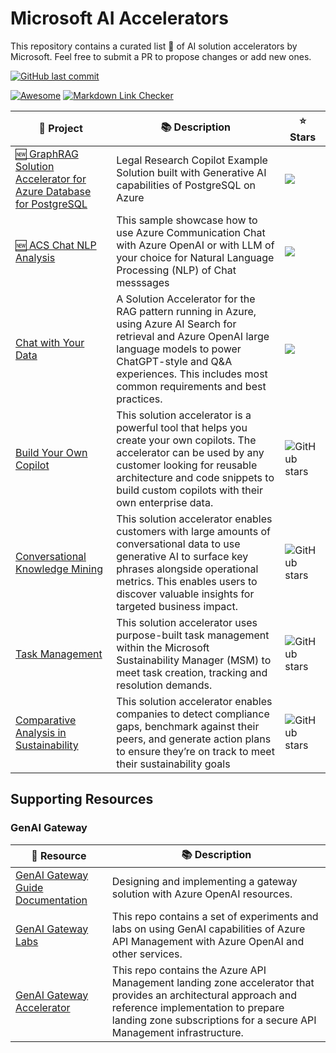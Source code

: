 # Microsoft AI Accelerators
This repository contains a curated list 📃 of AI solution accelerators by Microsoft. Feel free to submit a PR to propose changes or add new ones. 

[![GitHub last commit](https://img.shields.io/github/last-commit/google/skia.svg?style=flat)]()

[![Awesome](https://cdn.rawgit.com/sindresorhus/awesome/d7305f38d29fed78fa85652e3a63e154dd8e8829/media/badge.svg)](https://github.com/sindresorhus/awesome)
[![Markdown Link Checker](https://github.com/oliverlabs/azure-networking/actions/workflows/markdown-link-checker.yml/badge.svg)](https://github.com/oliverlabs/azure-networking/actions/workflows/markdown-link-checker.yml)

🎁 Project | 📚 Description | ⭐ Stars | 
----------- | --------- | --------- 
[:new: GraphRAG Solution Accelerator for Azure Database for PostgreSQL](https://github.com/Azure-Samples/graphrag-legalcases-postgres) | Legal Research Copilot Example Solution built with Generative AI capabilities of PostgreSQL on Azure | ![](https://img.shields.io/github/stars/Azure-Samples/graphrag-legalcases-postgres?style=flat-square&labelColor=343b41)
[:new: ACS Chat NLP Analysis](https://github.com/Azure-Samples/communication-services-javascript-quickstarts/tree/main/chat-nlp-analysis)| This sample showcase how to use Azure Communication Chat with Azure OpenAI or with LLM of your choice for Natural Language Processing (NLP) of Chat messsages | ![](https://img.shields.io/github/stars/Azure-Samples/communication-services-javascript-quickstarts?style=flat-square&labelColor=343b41)
[Chat with Your Data](https://github.com/Azure-Samples/chat-with-your-data-solution-accelerator) | A Solution Accelerator for the RAG pattern running in Azure, using Azure AI Search for retrieval and Azure OpenAI large language models to power ChatGPT-style and Q&A experiences. This includes most common requirements and best practices. | ![](https://img.shields.io/github/stars/Azure-Samples/chat-with-your-data-solution-accelerator?style=flat-square&labelColor=343b41)
[Build Your Own Copilot](https://github.com/microsoft/Build-your-own-copilot-Solution-Accelerator) | This solution accelerator is a powerful tool that helps you create your own copilots. The accelerator can be used by any customer looking for reusable architecture and code snippets to build custom copilots with their own enterprise data. | ![GitHub stars](https://img.shields.io/github/stars/microsoft/Build-your-own-copilot-Solution-Accelerator?style=flat&labelColor=343b41)
[Conversational Knowledge Mining](https://github.com/microsoft/Customer-Service-Conversational-Insights-with-Azure-OpenAI-Services) | This solution accelerator enables customers with large amounts of conversational data to use generative AI to surface key phrases alongside operational metrics. This enables users to discover valuable insights for targeted business impact. | ![GitHub stars](https://img.shields.io/github/stars/microsoft/Customer-Service-Conversational-Insights-with-Azure-OpenAI-Services?style=flat&labelColor=343b41)
[Task Management](https://github.com/microsoft/Task-Management-in-Microsoft-Sustainability-Manager-Solution-Accelerator) | This solution accelerator uses purpose-built task management within the Microsoft Sustainability Manager (MSM) to meet task creation, tracking and resolution demands. | ![GitHub stars](https://img.shields.io/github/stars/microsoft/Task-Management-in-Microsoft-Sustainability-Manager-Solution-Accelerator?style=flat&labelColor=343b41)
[Comparative Analysis in Sustainability](https://github.com/microsoft/Comparative-Analysis-for-Sustainability-Solution-Accelerator) | This solution accelerator enables companies to detect compliance gaps, benchmark against their peers, and generate action plans to ensure they’re on track to meet their sustainability goals | ![GitHub stars](https://img.shields.io/github/stars/microsoft/Comparative-Analysis-for-Sustainability-Solution-Accelerator?style=flat&labelColor=343b41)

## Supporting Resources

### GenAI Gateway

🎁 Resource | 📚 Description |
----------- | --------- |
[GenAI Gateway Guide Documentation​](https://aka.ms/genai-gateway) ​ | Designing and implementing a gateway solution with Azure OpenAI resources.
[GenAI Gateway Labs](https://aka.ms/apim/genai/labs) | This repo contains a set of experiments and labs on using GenAI capabilities of Azure API Management with Azure OpenAI and other services.
[GenAI Gateway Accelerator](https://aka.ms/apim-genai-lza) | This repo contains the Azure API Management landing zone accelerator that provides an architectural approach and reference implementation to prepare landing zone subscriptions for a secure API Management infrastructure.




